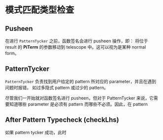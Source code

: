 # 模式匹配类型检查

## Pusheen

在进行 `PatternTycker` 之前，函数签名会进行 pusheen 操作，即：
将位于 result 的 **PiTerm** 的参数移动到 telescope 中。这可以视为是某种 normal form。

## PatternTycker

`PatternTycker` 负责找到用户给定的 pattern 所对应的 parameter，并且在遇到问题时报错，
如过多隐式 pattern 或过少的 pattern。

尽管我们一开始就对函数签名进行 pusheen，但对于 PatternTycker 来说，它需要知道哪些 parameter 是必须有 pattern 而哪些不必须。因此，在 pattern 

## After Pattern Typecheck (checkLhs)

如果 pattern tycker 成功，此时
